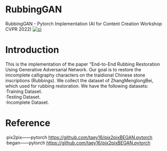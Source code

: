 # RubbingGAN
RubbingGAN - Pytorch Implementation (AI for Content Creation Workshop CVPR 2022)
<a href=https://doi.org/10.48550/arXiv.2205.03743><img src="https://img.shields.io/badge/arXiv-2205.03743-b31b1b.svg" alt="ci"></a>
# Introduction
This is the implementation of the paper "End-to-End Rubbing Restoration Using Generative Adversarial Network. Our goal is to restore the imcomplete calligraphy characters on the traidional Chinese stone inscriptions (Rubbings).
We collect the dataset of ZhangMenglongBei, which used for rubbing restoration.
We have the following datasets: 
<Br/>
·Training Dataset.
<Br/>
·Testing Dataset.
<Br/>
·Incomplete Dataset. 
# Reference
·pix2pix——pytorch https://github.com/taey16/pix2pixBEGAN.pytorch
·began——pytorch https://github.com/taey16/pix2pixBEGAN.pytorch

